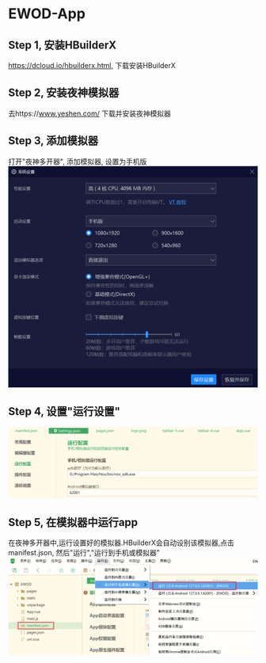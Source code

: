 # EWOD-App

## Step 1, 安装HBuilderX
https://dcloud.io/hbuilderx.html, 下载安装HBuilderX
## Step 2, 安装夜神模拟器
去https://www.yeshen.com/ 下载并安装夜神模拟器
## Step 3, 添加模拟器
打开"夜神多开器", 添加模拟器, 设置为手机版
![Yeshen_SystemSetting](./images/Yeshen_SystemSetting.png) 
## Step 4, 设置"运行设置"
![Yeshen_Runseeting](./images/HBuilderX_RunSettings.png) 
## Step 5, 在模拟器中运行app
在夜神多开器中,运行设置好的模拟器.HBuilderX会自动设别该模拟器,点击manifest.json, 然后"运行","运行到手机或模拟器"
![HBuilderX_RunApp](./images/HBuilderX_RunApp.png) 
